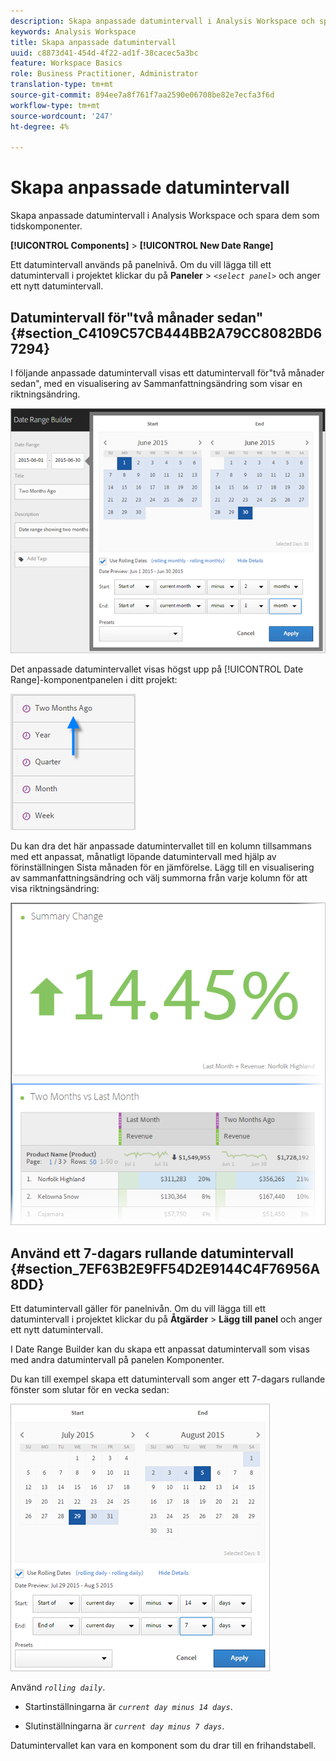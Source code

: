 ```yaml
---
description: Skapa anpassade datumintervall i Analysis Workspace och spara dem som tidskomponenter.
keywords: Analysis Workspace
title: Skapa anpassade datumintervall
uuid: c8873d41-454d-4f22-ad1f-38cacec5a3bc
feature: Workspace Basics
role: Business Practitioner, Administrator
translation-type: tm+mt
source-git-commit: 894ee7a8f761f7aa2590e06708be82e7ecfa3f6d
workflow-type: tm+mt
source-wordcount: '247'
ht-degree: 4%

---
```



# Skapa anpassade datumintervall

Skapa anpassade datumintervall i Analysis Workspace och spara dem som tidskomponenter.

**[!UICONTROL Components]** > **[!UICONTROL New Date Range]**

Ett datumintervall används på panelnivå. Om du vill lägga till ett datumintervall i projektet klickar du på **Paneler** > *`<select panel>`* och anger ett nytt datumintervall.

## Datumintervall för&quot;två månader sedan&quot; {#section_C4109C57CB444BB2A79CC8082BD67294}

I följande anpassade datumintervall visas ett datumintervall för&quot;två månader sedan&quot;, med en visualisering av Sammanfattningsändring som visar en riktningsändring.

![](assets/date-range-two-months-ago.png)

Det anpassade datumintervallet visas högst upp på [!UICONTROL Date Range]-komponentpanelen i ditt projekt:

![](assets/date-range-panel-two-months-ago.png)

Du kan dra det här anpassade datumintervallet till en kolumn tillsammans med ett anpassat, månatligt löpande datumintervall med hjälp av förinställningen Sista månaden för en jämförelse. Lägg till en visualisering av sammanfattningsändring och välj summorna från varje kolumn för att visa riktningsändring:

![](assets/date-range-two-months-table.png)

## Använd ett 7-dagars rullande datumintervall {#section_7EF63B2E9FF54D2E9144C4F76956A8DD}

Ett datumintervall gäller för panelnivån. Om du vill lägga till ett datumintervall i projektet klickar du på **Åtgärder** > **Lägg till panel** och anger ett nytt datumintervall.

I Date Range Builder kan du skapa ett anpassat datumintervall som visas med andra datumintervall på panelen Komponenter.

Du kan till exempel skapa ett datumintervall som anger ett 7-dagars rullande fönster som slutar för en vecka sedan:

![](assets/create_date_range.png)

Använd *`rolling daily`*.

* Startinställningarna är *`current day minus 14 days`*.

* Slutinställningarna är *`current day minus 7 days`*.

Datumintervallet kan vara en komponent som du drar till en frihandstabell.
